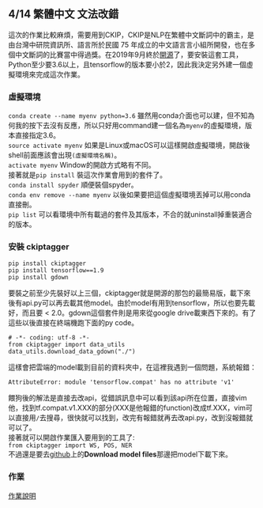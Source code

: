 ## 4/14 繁體中文 文法改錯
這次的作業比較麻煩，需要用到CKIP，CKIP是NLP在繁體中文斷詞中的霸主，是由台灣中研院資訊所、語言所於民國 75 年成立的中文語言言小組所開發，也在多個中文斷詞的比賽當中得過獎。在2019年9月終於[開源](https://github.com/ckiplab/ckiptagger/wiki/Chinese-README)了，要安裝這套工具，Python至少要3.6以上，且tensorflow的版本要小於2，因此我決定另外建一個虛擬環境來完成這次作業。  

### 虛擬環境
`conda create --name myenv python=3.6` 雖然用conda介面也可以建，但不知為何我的按下去沒有反應，所以只好用command建一個名為`myenv`的虛擬環境，版本直接指定3.6。  
`source activate myenv` 如果是Linux或macOS可以這樣開啟虛擬環境，開啟後shell前面應該會出現`(虛擬環境名稱)`。  
`activate myenv` Window的開啟方式略有不同。  
接著就是`pip install` 裝這次作業會用到的套件了。  
`conda install spyder` 順便裝個spyder。  
`conda env remove --name myenv` 以後如果要把這個虛擬環境丟掉可以用conda直接刪。  
`pip list` 可以看環境中所有載過的套件及其版本，不合的就uninstall掉重裝適合的版本。  
### 安裝 ckiptagger
```
pip install ckiptagger
pip install tensorflow==1.9
pip install gdown
```
要裝之前至少先裝好以上三個，ckiptagger就是開源的那包的最簡易版，載下來後有api.py可以再去載其他model。由於model有用到tensorflow，所以也要先載好，而且要 < 2.0。gdown這個套件則是用來從google drive載東西下來的。有了這些以後直接在終端機跑下面的py code。  
```
# -*- coding: utf-8 -*-
from ckiptagger import data_utils
data_utils.download_data_gdown("./")
```
這樣會把雲端的model載到目前的資料夾中，在這裡我遇到一個問題，系統報錯：  
```
AttributeError: module 'tensorflow.compat' has no attribute 'v1'
```
餵狗後的解法是直接去改api，從錯誤訊息中可以看到該api所在位置，直接vim他，找到tf.compat.v1.XXX的部分(XXX是他報錯的function)改成tf.XXX，vim可以直接用`/`去搜尋，很快就可以找到，改完有報錯就再去改api.py，改到沒報錯就可以了。  
接著就可以開啟作業匯入要用到的工具了:  
`from ckiptagger import WS, POS, NER`  
不過還是要去[github](https://github.com/ckiplab/ckiptagger)上的**Download model files**那邊把model下載下來。  

### 作業
[作業說明](https://hackmd.io/1MLfFAuDRB6orc4h8QZXrg?view)  
